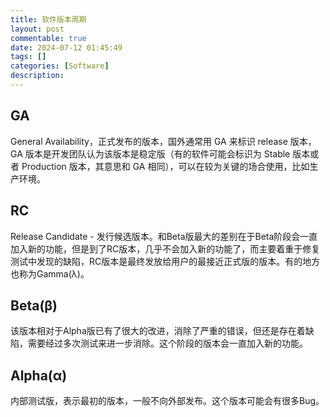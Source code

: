 ```yaml
---
title: 软件版本周期
layout: post
commentable: true
date: 2024-07-12 01:45:49
tags: []
categories: [Software]
description: 
---
```


## GA
General Availability，正式发布的版本，国外通常用 GA 来标识 release 版本，GA 版本是开发团队认为该版本是稳定版（有的软件可能会标识为 Stable 版本或者 Production 版本，其意思和 GA 相同），可以在较为关键的场合使用，比如生产环境。

## RC

Release Candidate - 发行候选版本。和Beta版最大的差别在于Beta阶段会一直加入新的功能，但是到了RC版本，几乎不会加入新的功能了，而主要着重于修复测试中发现的缺陷，RC版本是最终发放给用户的最接近正式版的版本。有的地方也称为Gamma(λ)。

## Beta(β)

该版本相对于Alpha版已有了很大的改进，消除了严重的错误，但还是存在着缺陷，需要经过多次测试来进一步消除。这个阶段的版本会一直加入新的功能。

## Alpha(α)

内部测试版，表示最初的版本，一般不向外部发布。这个版本可能会有很多Bug。